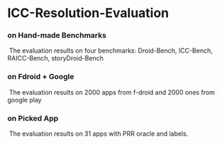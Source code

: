 # ICC-Resolution-Evaluation

### on Hand-made Benchmarks

​	The evaluation results on four benchmarks: Droid-Bench, ICC-Bench, RAICC-Bench, storyDroid-Bench

### on Fdroid + Google

​	The evaluation results on 2000 apps from f-droid and 2000 ones from google play

### on Picked App

​	The evaluation results on 31 apps with PRR oracle and labels.